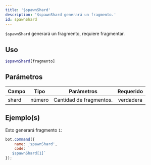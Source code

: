 ```yaml
---
title: '$spawnShard'
description: '$spawnShard generará un fragmento.'
id: spawnShard
---
```


`$spawnShard` generará un fragmento, requiere fragmentar.

## Uso

```php
$spawnShard[fragmento]
```

## Parámetros

| Campo | Tipo   | Parámetros              | Requerido |
| ----- | ------ | ----------------------- |:---------:|
| shard | número | Cantidad de fragmentos. | verdadera |

## Ejemplo(s)

Esto generará fragmento `1`:

```javascript
bot.command({
    name: 'spawnShard',
    code: `
   $spawnShard[1]`
});
```